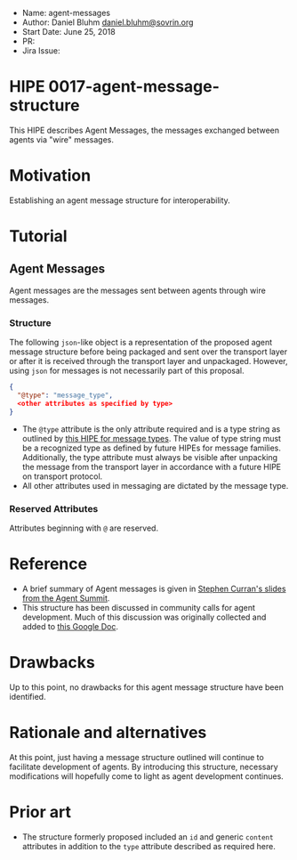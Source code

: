- Name: agent-messages
- Author: Daniel Bluhm <daniel.bluhm@sovrin.org>
- Start Date: June 25, 2018
- PR:
- Jira Issue:

# HIPE 0017-agent-message-structure
[summary]: #summary

This HIPE describes Agent Messages, the messages exchanged between agents via "wire" messages.

# Motivation
[motivation]: #motivation

Establishing an agent message structure for interoperability.

# Tutorial
[tutorial]: #tutorial

## Agent Messages

Agent messages are the messages sent between agents through wire messages.

### Structure

The following `json`-like object is a representation of the proposed agent message structure before being packaged and
sent over the transport layer or after it is received through the transport layer and unpackaged. However, using `json`
for messages is not necessarily part of this proposal.

```json
{
  "@type": "message_type",
  <other attributes as specified by type>
}
```

- The `@type` attribute is the only attribute required and is a type string as outlined by [this HIPE for message
  types](https://github.com/hyperledger/indy-hipe/pull/19).  The value of type string must be a recognized type as
  defined by future HIPEs for message families.  Additionally, the type attribute must always be visible after unpacking
  the message from the transport layer in accordance with a future HIPE on transport protocol.
- All other attributes used in messaging are dictated by the message type.

### Reserved Attributes

Attributes beginning with `@` are reserved.

# Reference
[reference]: #reference

- A brief summary of Agent messages is given in [Stephen Curran's slides from the Agent Summit](https://docs.google.com/presentation/d/1l-po2IKVhXZHKlgpLba2RGq0Md9Rf19lDLEXMKwLdco/edit#slide=id.g29a85e4573632dc4_48).
- This structure has been discussed in community calls for agent development. Much of this discussion was originally
  collected and added to [this Google
  Doc](https://docs.google.com/document/d/1mRLPOK4VmU9YYdxHJSxgqBp19gNh3fT7Qk4Q069VPY8).

# Drawbacks
[drawbacks]: #drawbacks

Up to this point, no drawbacks for this agent message structure have been identified.

# Rationale and alternatives
[alternatives]: #alternatives

At this point, just having a message structure outlined will continue to facilitate development of agents. By
introducing this structure, necessary modifications will hopefully come to light as agent development continues.

# Prior art
[prior-art]: #prior-art

- The structure formerly proposed included an `id` and generic `content` attributes in addition to the `type` attribute
  described as required here.
